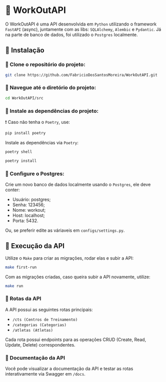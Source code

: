 # 💠 WorkOutAPI

O WorkOutAPI é uma API desenvolvida em `Python` utilizando o framework `FastAPI` (async), juntamente com as libs: `SQLAlchemy`, `Alembic` e `Pydantic`. Já na parte de banco de dados, foi utilizado o `Postgres` localmente.


## 🔷 Instalação

### 🔹 Clone o repositório do projeto:
```bash
git clone https://github.com/FabricioDosSantosMoreira/WorkOutAPI.git
```

### 🔹 Navegue até o diretório do projeto:
```bash
cd WorkOutAPI/src
```

### 🔹 Instale as dependências do projeto:
❗ Caso não tenha o `Poetry`, use: 
```bash
pip install poetry
```
Instale as dependências via `Poetry`:
```bash
poetry shell
```
```bash
poetry install
```

### 🔹 Configure o Postgres:
Crie um novo banco de dados localmente usando o `Postgres`, ele deve conter:
- Usuário: postgres;
- Senha: 123456;
- Nome: workout;
- Host: localhost;
- Porta: 5432.

Ou, se preferir edite as váriaveis em `configs/settings.py`.


## 🔷 Execução da API
Utilize o `Make` para criar as migrações, rodar elas e subir a API:
```bash
make first-run
```
Com as migrações criadas, caso queira subir a API novamente, utilize:
```bash
make run
```

### 🔹 Rotas da API
A API possui as seguintes rotas principais:

- `/cts (Centros de Treinamento)`
- `/categorias (Categorias)`
- `/atletas (Atletas)`

Cada rota possui endpoints para as operações CRUD (Create, Read, Update, Delete) correspondentes.

### 🔹 Documentação da API
Você pode visualizar a documentação da API e testar as rotas interativamente via Swagger em `/docs`.
